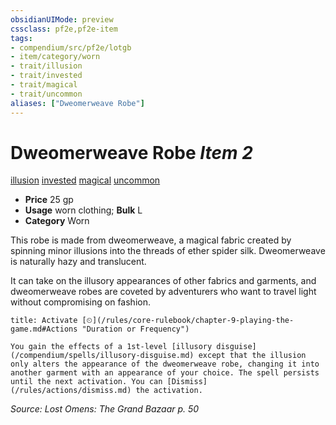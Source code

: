 ```yaml
---
obsidianUIMode: preview
cssclass: pf2e,pf2e-item
tags:
- compendium/src/pf2e/lotgb
- item/category/worn
- trait/illusion
- trait/invested
- trait/magical
- trait/uncommon
aliases: ["Dweomerweave Robe"]
---
```

# Dweomerweave Robe *Item 2*  
[illusion](/rules/traits/illusion.md)  [invested](/rules/traits/invested.md)  [magical](/rules/traits/magical.md)  [uncommon](/rules/traits/uncommon.md)  

- **Price** 25 gp
- **Usage** worn clothing; **Bulk** L
- **Category** Worn

This robe is made from dweomerweave, a magical fabric created by spinning minor illusions into the threads of ether spider silk. Dweomerweave is naturally hazy and translucent.

It can take on the illusory appearances of other fabrics and garments, and dweomerweave robes are coveted by adventurers who want to travel light without compromising on fashion.

```ad-embed-ability
title: Activate [⏲](/rules/core-rulebook/chapter-9-playing-the-game.md#Actions "Duration or Frequency")

You gain the effects of a 1st-level [illusory disguise](/compendium/spells/illusory-disguise.md) except that the illusion only alters the appearance of the dweomerweave robe, changing it into another garment with an appearance of your choice. The spell persists until the next activation. You can [Dismiss](/rules/actions/dismiss.md) the activation.
```

*Source: Lost Omens: The Grand Bazaar p. 50*